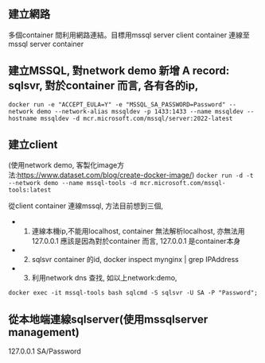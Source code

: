 ## 建立網路
多個container 間利用網路連結。目標用mssql server client container 連線至 mssql server container

## 建立MSSQL, 對network demo 新增 A record: sqlsvr, 對於container 而言, 各有各的ip,

`docker run -e "ACCEPT_EULA=Y" -e "MSSQL_SA_PASSWORD=Password" --network demo --network-alias mssqldev -p 1433:1433 --name mssqldev --hostname mssqldev -d mcr.microsoft.com/mssql/server:2022-latest`

## 建立client
(使用network demo, 客製化image方法:https://www.dataset.com/blog/create-docker-image/)
`docker run -d -t --network demo --name mssql-tools -d mcr.microsoft.com/mssql-tools:latest`

從client container 連線mssql, 方法目前想到三個, 
- 1. 連線本機ip,不能用localhost, container 無法解析localhost, 亦無法用127.0.0.1 應該是因為對於container 而言, 127.0.0.1 是container本身
- 2. sqlsvr container 的id, docker inspect mynginx | grep IPAddress
- 3. 利用network dns 查找, 如以上network:demo, 

`docker exec -it mssql-tools bash
 sqlcmd -S sqlsvr -U SA -P "Password";
`
 
## 從本地端連線sqlserver(使用mssqlserver management) 
127.0.0.1 SA/Password
